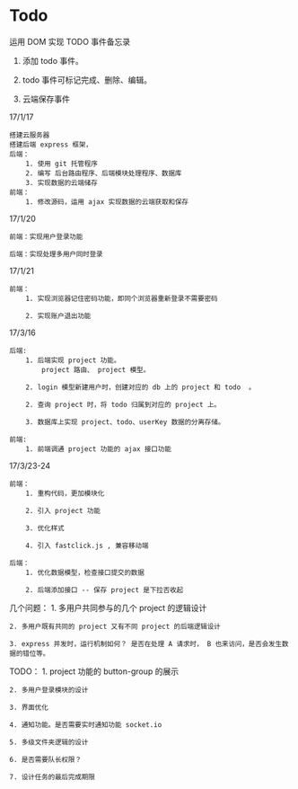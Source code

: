 # Todo

运用 DOM 实现  TODO 事件备忘录

1) 添加 todo 事件。

2) todo 事件可标记完成、删除、编辑。

3) 云端保存事件


17/1/17

    搭建云服务器
    搭建后端 express 框架，
    后端：
        1. 使用 git 托管程序
        2. 编写 后台路由程序、后端模块处理程序、数据库
        3. 实现数据的云端储存
    前端：
        1. 修改源码，运用 ajax 实现数据的云端获取和保存

17/1/20

    前端：实现用户登录功能

    后端：实现处理多用户同时登录

17/1/21

    前端：
        1. 实现浏览器记住密码功能，即同个浏览器重新登录不需要密码

        2. 实现账户退出功能

17/3/16

    后端:
        1. 后端实现 project 功能。
            project 路由、 project 模型。

        2. login 模型新建用户时，创建对应的 db 上的 project 和 todo  。

        2. 查询 project 时，将 todo 归属到对应的 project 上。

        3. 数据库上实现 project、todo、userKey 数据的分离存储。

    前端:
        1. 前端调通 project 功能的 ajax 接口功能

17/3/23-24

    前端：
        1. 重构代码，更加模块化

        2. 引入 project 功能

        3. 优化样式

        4. 引入 fastclick.js , 兼容移动端

    后端：
        1. 优化数据模型，检查接口提交的数据

        2. 后端添加接口 -- 保存 project 是下拉否收起



几个问题：
    1. 多用户共同参与的几个 project 的逻辑设计

    2. 多用户既有共同的 project 又有不同 project 的后端逻辑设计

    3. express 并发时，运行机制如何？ 是否在处理 A 请求时， B 也来访问，是否会发生数据的错位等。


TODO：
    1. project 功能的 button-group 的展示

    2. 多用户登录模块的设计

    3. 界面优化

    4. 通知功能。是否需要实时通知功能 socket.io

    5. 多级文件夹逻辑的设计

    6. 是否需要队长权限？

    7. 设计任务的最后完成期限
